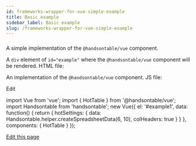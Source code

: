 ```yaml
---
id: frameworks-wrapper-for-vue-simple-example
title: Basic example
sidebar_label: Basic example
slug: /frameworks-wrapper-for-vue-simple-example
---
```


### 

A simple implementation of the `@handsontable/vue` component.

<div id="example1" class="hot"> <hot-table :settings="hotSettings"></hot-table> </div>

A `div` element of `id="example"` where the `@handsontable/vue` component will be rendered. HTML file:

<div id="example1" class="hot"> <hot-table :settings="hotSettings"></hot-table> </div>

An implementation of the `@handsontable/vue` component. JS file:

Edit

import Vue from 'vue'; import { HotTable } from '@handsontable/vue'; import Handsontable from 'handsontable'; new Vue({ el: '#example1', data: function() { return { hotSettings: { data: Handsontable.helper.createSpreadsheetData(6, 10), colHeaders: true } } }, components: { HotTable } });

[Edit this page](https://github.com/handsontable/docs/edit/8.2.0/tutorials/wrapper-for-vue-simple-example.html)
